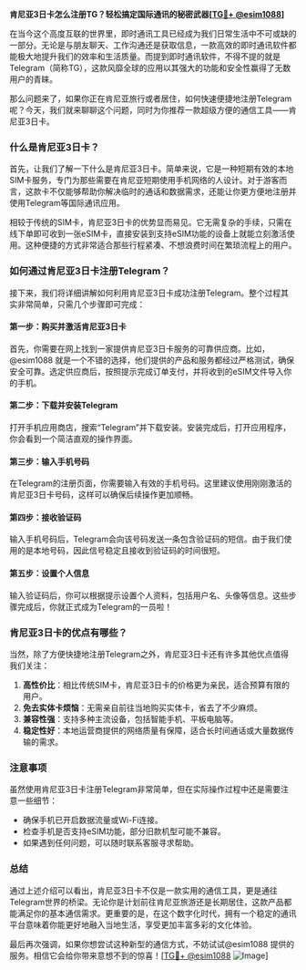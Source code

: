 **肯尼亚3日卡怎么注册TG？轻松搞定国际通讯的秘密武器[[TG💪+ @esim1088](https://t.me/s/esim1088)]**

在当今这个高度互联的世界里，即时通讯工具已经成为我们日常生活中不可或缺的一部分。无论是与朋友聊天、工作沟通还是获取信息，一款高效的即时通讯软件都能极大地提升我们的效率和生活质量。而提到即时通讯软件，不得不提的就是Telegram（简称TG），这款风靡全球的应用以其强大的功能和安全性赢得了无数用户的青睐。

那么问题来了，如果你正在肯尼亚旅行或者居住，如何快速便捷地注册Telegram呢？今天，我们就来聊聊这个问题，同时为你推荐一款超级方便的通信工具——肯尼亚3日卡。

### 什么是肯尼亚3日卡？

首先，让我们了解一下什么是肯尼亚3日卡。简单来说，它是一种短期有效的本地SIM卡服务，专门为那些需要在肯尼亚短期使用手机网络的人设计。对于游客而言，这款卡不仅能够帮助你解决临时的通话和数据需求，还能让你更方便地注册并使用Telegram等国际通讯应用。

相较于传统的SIM卡，肯尼亚3日卡的优势显而易见。它无需复杂的手续，只需在线下单即可收到一张eSIM卡，直接安装到支持eSIM功能的设备上就能立刻激活使用。这种便捷的方式非常适合那些行程紧凑、不想浪费时间在繁琐流程上的用户。

### 如何通过肯尼亚3日卡注册Telegram？

接下来，我们将详细讲解如何利用肯尼亚3日卡成功注册Telegram。整个过程其实非常简单，只需几个步骤即可完成：

#### 第一步：购买并激活肯尼亚3日卡

首先，你需要在网上找到一家提供肯尼亚3日卡服务的可靠供应商。比如，@esim1088 就是一个不错的选择，他们提供的产品和服务都经过严格测试，确保安全可靠。选定供应商后，按照提示完成订单支付，并将收到的eSIM文件导入你的手机。

#### 第二步：下载并安装Telegram

打开手机应用商店，搜索“Telegram”并下载安装。安装完成后，打开应用程序，你会看到一个简洁直观的操作界面。

#### 第三步：输入手机号码

在Telegram的注册页面，你需要输入有效的手机号码。这里建议使用刚刚激活的肯尼亚3日卡号码，这样可以确保后续操作更加顺畅。

#### 第四步：接收验证码

输入手机号码后，Telegram会向该号码发送一条包含验证码的短信。由于我们使用的是本地号码，因此信号稳定且接收到验证码的时间很短。

#### 第五步：设置个人信息

输入验证码后，你可以根据提示设置个人资料，包括用户名、头像等信息。这些步骤完成后，你就正式成为Telegram的一员啦！

### 肯尼亚3日卡的优点有哪些？

当然，除了方便快捷地注册Telegram之外，肯尼亚3日卡还有许多其他优点值得我们关注：

1. **高性价比**：相比传统SIM卡，肯尼亚3日卡的价格更为亲民，适合预算有限的用户。
2. **免去实体卡烦恼**：无需亲自前往当地购买实体卡，省去了不少麻烦。
3. **兼容性强**：支持多种主流设备，包括智能手机、平板电脑等。
4. **稳定性好**：本地运营商提供的网络质量有保障，适合长时间通话或大量数据传输的需求。

### 注意事项

虽然使用肯尼亚3日卡注册Telegram非常简单，但在实际操作过程中还是需要注意一些细节：

- 确保手机已开启数据流量或Wi-Fi连接。
- 检查手机是否支持eSIM功能，部分旧款机型可能不兼容。
- 如果遇到任何问题，可以随时联系客服寻求帮助。

### 总结

通过上述介绍可以看出，肯尼亚3日卡不仅是一款实用的通信工具，更是通往Telegram世界的桥梁。无论你是计划前往肯尼亚旅游还是长期居住，这款产品都能满足你的基本通信需求。更重要的是，在这个数字化时代，拥有一个稳定的通讯平台意味着你能更好地融入当地生活，享受更加丰富多彩的文化体验。

最后再次强调，如果你想尝试这种新型的通信方式，不妨试试@esim1088 提供的服务。相信它会给你带来意想不到的惊喜！[[TG💪+ @esim1088](https://t.me/s/esim1088) ![Image](https://i.postimg.cc/4NQfJmqS/Snipaste-2025-05-13-00-14-12.png)]